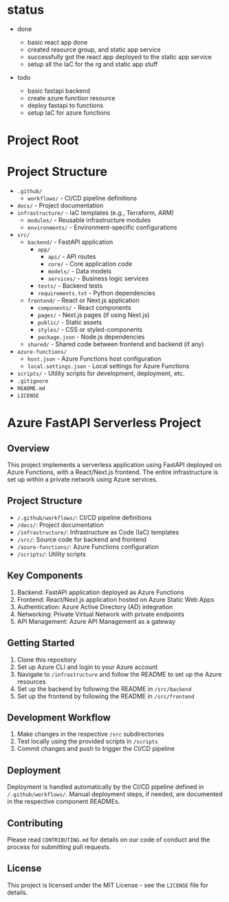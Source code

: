 # status

- done

  - basic react app done
  - created resource group, and static app service
  - successfully got the react app deployed to the static app service
  - setup all the IaC for the rg and static app stuff

- todo

  - basic fastapi backend
  - create azure function resource
  - deploy fastapi to functions
  - setup IaC for azure functions

# Project Root

# Project Structure

- `.github/`
  - `workflows/` - CI/CD pipeline definitions
- `docs/` - Project documentation
- `infrastructure/` - IaC templates (e.g., Terraform, ARM)
  - `modules/` - Reusable infrastructure modules
  - `environments/` - Environment-specific configurations
- `src/`
  - `backend/` - FastAPI application
    - `app/`
      - `api/` - API routes
      - `core/` - Core application code
      - `models/` - Data models
      - `services/` - Business logic services
    - `tests/` - Backend tests
    - `requirements.txt` - Python dependencies
  - `frontend/` - React or Next.js application
    - `components/` - React components
    - `pages/` - Next.js pages (if using Next.js)
    - `public/` - Static assets
    - `styles/` - CSS or styled-components
    - `package.json` - Node.js dependencies
  - `shared/` - Shared code between frontend and backend (if any)
- `azure-functions/`
  - `host.json` - Azure Functions host configuration
  - `local.settings.json` - Local settings for Azure Functions
- `scripts/` - Utility scripts for development, deployment, etc.
- `.gitignore`
- `README.md`
- `LICENSE`

# Azure FastAPI Serverless Project

## Overview

This project implements a serverless application using FastAPI deployed on Azure Functions, with a React/Next.js frontend. The entire infrastructure is set up within a private network using Azure services.

## Project Structure

- `/.github/workflows/`: CI/CD pipeline definitions
- `/docs/`: Project documentation
- `/infrastructure/`: Infrastructure as Code (IaC) templates
- `/src/`: Source code for backend and frontend
- `/azure-functions/`: Azure Functions configuration
- `/scripts/`: Utility scripts

## Key Components

1. Backend: FastAPI application deployed as Azure Functions
2. Frontend: React/Next.js application hosted on Azure Static Web Apps
3. Authentication: Azure Active Directory (AD) integration
4. Networking: Private Virtual Network with private endpoints
5. API Management: Azure API Management as a gateway

## Getting Started

1. Clone this repository
2. Set up Azure CLI and login to your Azure account
3. Navigate to `/infrastructure` and follow the README to set up the Azure resources
4. Set up the backend by following the README in `/src/backend`
5. Set up the frontend by following the README in `/src/frontend`

## Development Workflow

1. Make changes in the respective `/src` subdirectories
2. Test locally using the provided scripts in `/scripts`
3. Commit changes and push to trigger the CI/CD pipeline

## Deployment

Deployment is handled automatically by the CI/CD pipeline defined in `/.github/workflows/`. Manual deployment steps, if needed, are documented in the respective component READMEs.

## Contributing

Please read `CONTRIBUTING.md` for details on our code of conduct and the process for submitting pull requests.

## License

This project is licensed under the MIT License - see the `LICENSE` file for details.
